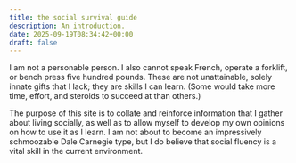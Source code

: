 ```yaml
---
title: the social survival guide
description: An introduction.
date: 2025-09-19T08:34:42+00:00
draft: false
---
```

I am not a personable person. I also cannot speak French, operate a forklift, or bench press five hundred pounds. These are not unattainable, solely innate gifts that I lack; they are skills I can learn. (Some would take more time, effort, and steroids to succeed at than others.) 

The purpose of this site is to collate and reinforce information that I gather about living socially, as well as to allow myself to develop my own opinions on how to use it as I learn. I am not about to become an impressively schmoozable Dale Carnegie type, but I do believe that social fluency is a vital skill in the current environment.

